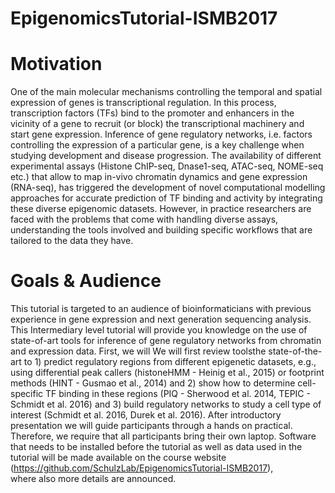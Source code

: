 # EpigenomicsTutorial-ISMB2017


# Motivation
One of the main molecular mechanisms controlling the temporal and spatial 
expression of genes is transcriptional regulation. In this process, 
transcription factors (TFs) bind to the promoter and enhancers in the 
vicinity of a gene to recruit (or block) the transcriptional machinery 
and start gene expression. Inference of gene regulatory networks, i.e. 
factors controlling the expression of a particular gene, is a key challenge 
when studying development and disease progression. The availability of 
different experimental assays (Histone ChIP-seq, Dnase1-seq, ATAC-seq, 
NOME-seq etc.) that allow to map in-vivo chromatin dynamics and gene 
expression (RNA-seq), has triggered the development of novel computational 
modelling approaches for accurate prediction of TF binding and activity by 
integrating these diverse epigenomic datasets. However, in practice researchers 
are faced with the problems that come with handling diverse assays, 
understanding the tools involved and building specific workflows 
that are tailored to the data they have.

# Goals & Audience

This tutorial is targeted to an audience of bioinformaticians with previous 
experience in gene expression and next generation sequencing analysis. 
This Intermediary level tutorial will provide you knowledge on the use of 
state-of-art tools for inference of gene regulatory networks from chromatin 
and expression data. First, we will We will first review toolsthe state-of-the-art 
to 1) predict regulatory regions from different epigenetic datasets, e.g., 
using differential peak callers (histoneHMM - Heinig et al., 2015) or 
footprint methods (HINT - Gusmao et al., 2014) and 2) show how to determine 
cell-specific TF binding in these regions (PIQ - Sherwood et al. 2014, 
TEPIC - Schmidt et al. 2016) and 3) build regulatory networks to study 
a cell type of interest (Schmidt et al. 2016, Durek et al. 2016). After 
introductory presentation we will guide participants through a hands 
on practical. Therefore, we require that all participants bring their 
own laptop. Software that needs to be installed before the tutorial as 
well as data used in the tutorial will be made available on the course 
website (https://github.com/SchulzLab/EpigenomicsTutorial-ISMB2017),  
where also more details are announced.
